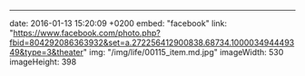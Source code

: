 ---
date: 2016-01-13 15:20:09 +0200
embed: "facebook"
link: "https://www.facebook.com/photo.php?fbid=804292086363932&set=a.272256412900838.68734.100003494449349&type=3&theater"
img: "/img/life/00115_item.md.jpg"
imageWidth: 530
imageHeight: 398

